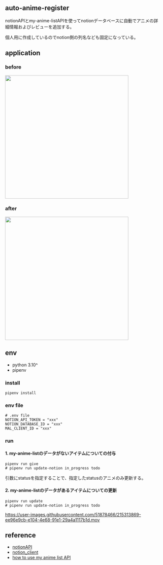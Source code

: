 ## auto-anime-register

notionAPIとmy-anime-listAPIを使ってnotionデータベースに自動でアニメの詳細情報およびレビューを追加する。

個人用に作成しているのでnotion側の列名なども固定になっている。

## application

### before

<img width="400" alt="" src="https://user-images.githubusercontent.com/51878466/215313235-6ac5306f-e7a5-4b94-8b11-878460f9c94c.png">

### after

<img width="400" alt="" src="https://user-images.githubusercontent.com/51878466/215313261-bae5e120-9648-4123-9955-dcd9fdf85dec.png">

## env

- python 3.10^
- pipenv

### install

```shell
pipenv install 
```

### env file

```shell
# .env file
NOTION_API_TOKEN = "xxx"
NOTION_DATABASE_ID = "xxx"
MAL_CLIENT_ID = "xxx"
```

### run

#### 1. my-anime-listのデータがないアイテムについての付与

```shell
pipenv run give
# pipenv run update-notion in_progress todo
```

引数にstatusを指定することで、指定したstatusのアニメのみ更新する。

#### 2. my-anime-listのデータがあるアイテムについての更新

```shell
pipenv run update
# pipenv run update-notion in_progress todo
```

https://user-images.githubusercontent.com/51878466/215313869-ee96e9cb-e104-4e68-91e1-29a4a1117b1d.mov

## reference

- [notionAPI](https://developers.notion.com/docs/getting-started)
- [notion_client](https://blog.rmc-8.com/2021/06/using-notion-api-with-python.html)
- [how to use my anime list API](https://myanimelist.net/forum/?topicid=1973141)
